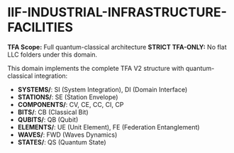 # IIF-INDUSTRIAL-INFRASTRUCTURE-FACILITIES

**TFA Scope:** Full quantum-classical architecture
**STRICT TFA-ONLY:** No flat LLC folders under this domain.

This domain implements the complete TFA V2 structure with quantum-classical integration:

- **SYSTEMS/**: SI (System Integration), DI (Domain Interface)
- **STATIONS/**: SE (Station Envelope)
- **COMPONENTS/**: CV, CE, CC, CI, CP
- **BITS/**: CB (Classical Bit)
- **QUBITS/**: QB (Qubit)
- **ELEMENTS/**: UE (Unit Element), FE (Federation Entanglement)
- **WAVES/**: FWD (Waves Dynamics)
- **STATES/**: QS (Quantum State)
